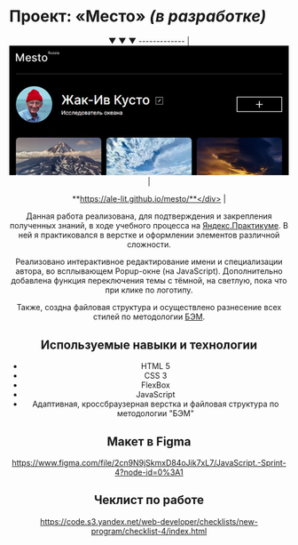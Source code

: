 # Проект: «Место» *(в разработке)*

<div align="center">
  
▼ ▼ ▼
------------- |
<a href="https://ale-lit.github.io/mesto/"><img src="https://github.com/ale-lit/ale-lit/blob/main/screens/mesto.jpg" alt="Место"></a>
| <div align="center">**https://ale-lit.github.io/mesto/**</div> |
  
</div>

Данная работа реализована, для подтверждения и закрепления полученных знаний, в ходе учебного процесса на [Яндекс.Практикуме](https://practicum.yandex.ru/ "Сервис онлайн-образования от Яндекса"). В ней я практиковался в верстке и оформлении элементов различной сложности. 

Реализовано интерактивное редактирование имени и специализации автора, во всплывающем Popup-окне (на JavaScript). Дополнительно добавлена функция переключения темы с тёмной, на светлую, пока что при клике по логотипу.

Также, создна файловая структура и осуществлено разнесение всех стилей по методологии [БЭМ](https://ru.bem.info/ "Методология созданная в Яндексе для удобной разработки сайтов").

## Используемые навыки и технологии
* HTML 5
* CSS 3
* FlexBox
* JavaScript
* Адаптивная, кроссбраузерная верстка и файловая структура по методологии "БЭМ"

## Макет в Figma
https://www.figma.com/file/2cn9N9jSkmxD84oJik7xL7/JavaScript.-Sprint-4?node-id=0%3A1

## Чеклист по работе
https://code.s3.yandex.net/web-developer/checklists/new-program/checklist-4/index.html
